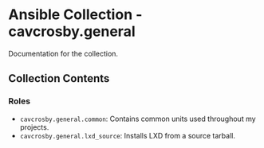 # Ansible Collection - cavcrosby.general

Documentation for the collection.

## Collection Contents

### Roles

- `cavcrosby.general.common`: Contains common units used throughout my projects.
- `cavcrosby.general.lxd_source`: Installs LXD from a source tarball.
